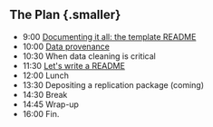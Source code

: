 ## The Plan {.smaller}

- 9:00 [Documenting it all: the template README](06-template-readme.html)
- 10:00 [Data provenance](07-data-provenance.html)
- 10:30 When data cleaning is critical
- 11:30 [Let's write a README](09-writing-readme.html)
- 12:00 Lunch
- 13:30 Depositing a replication package (coming)
- 14:30  Break
- 14:45 Wrap-up
- 16:00 Fin.
